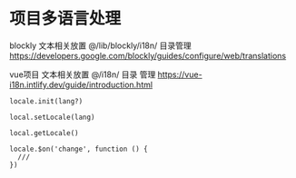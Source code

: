 # 项目多语言处理

blockly 文本相关放置 @/lib/blockly/i18n/ 目录管理
<https://developers.google.com/blockly/guides/configure/web/translations>

vue项目 文本相关放置 @/i18n/ 目录 管理
<https://vue-i18n.intlify.dev/guide/introduction.html>

```
locale.init(lang?)

local.setLocale(lang)

local.getLocale()

locale.$on('change', function () {
  ///
})

```

